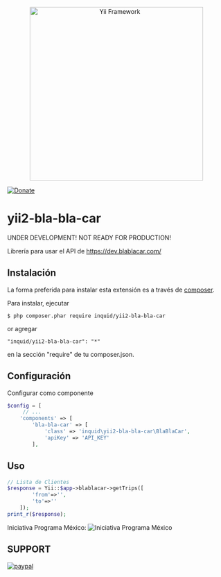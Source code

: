 <p align="center">
    <a href="http://www.yiiframework.com/" target="_blank">
        <img src="http://static.yiiframework.com/files/logo/yii.png" width="400" alt="Yii Framework" />
    </a>
</p>

[![Donate](https://img.shields.io/badge/Donate-PayPal-green.svg)](https://www.paypal.com/cgi-bin/webscr?cmd=_donations&business=contact@inquid.co&item_name=Yii2+extensions+support&item_number=22+Campaign&amount=5%2e00&currency_code=USD)

yii2-bla-bla-car
=====================
UNDER DEVELOPMENT! NOT READY FOR PRODUCTION!

Librería para usar el API de https://dev.blablacar.com/



## Instalación

La forma preferida para instalar esta extensión es a través de [composer](http://getcomposer.org/download/).

Para instalar, ejecutar

```
$ php composer.phar require inquid/yii2-bla-bla-car
```

or agregar

```
"inquid/yii2-bla-bla-car": "*"
```
en la sección "require" de tu composer.json.

## Configuración

Configurar como componente
```php
$config = [
     // ...
    'components' => [
        'bla-bla-car' => [
            'class' => 'inquid\yii2-bla-bla-car\BlaBlaCar',
            'apiKey' => 'API_KEY'
        ],
```

## Uso
```php
// Lista de Clientes
$response = Yii::$app->blablacar->getTrips([
        'from'=>'',
        'to'=>''
    ]);
print_r($response);
```
Iniciativa Programa México: 
![Iniciativa Programa México](https://storage.googleapis.com/inquid-backuper/logos/iniciativa-mexico.png)

SUPPORT
-----
[![paypal](https://www.paypalobjects.com/en_US/i/btn/btn_donateCC_LG.gif)](https://www.paypal.com/cgi-bin/webscr?cmd=_donations&business=contact@inquid.co&item_name=Yii2+extensions+support&item_number=22+Campaign&amount=5%2e00&currency_code=USD)
